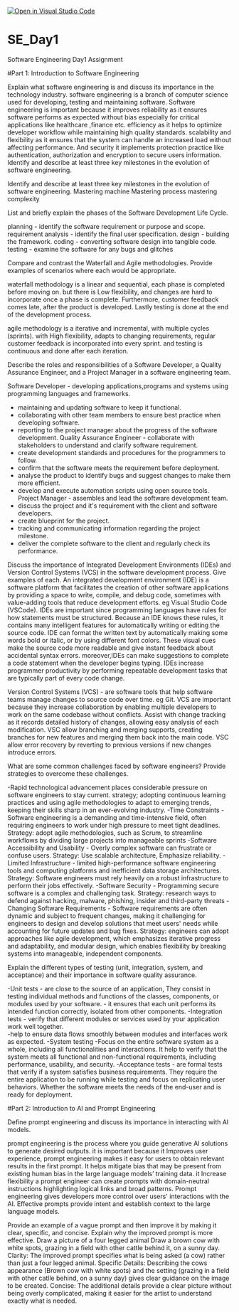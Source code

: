 [![Open in Visual Studio Code](https://classroom.github.com/assets/open-in-vscode-2e0aaae1b6195c2367325f4f02e2d04e9abb55f0b24a779b69b11b9e10269abc.svg)](https://classroom.github.com/online_ide?assignment_repo_id=18435472&assignment_repo_type=AssignmentRepo)
# SE_Day1
Software Engineering Day1 Assignment

#Part 1: Introduction to Software Engineering

Explain what software engineering is and discuss its importance in the technology industry.
software engineering is a branch of computer science used for developing, testing and maintaining software.
Software engineering is important because it improves reliability as it ensures software performs as expected without bias especially for critical applications like healthcare ,finance etc. efficiency as it helps to optimize developer workflow while maintaining high quality standards. scalability and flexibility as it ensures that the system can handle an increased load without affecting performance. And security it implements protection practice like authentication, authorization and encryption to secure users information. Identify and describe at least three key milestones in the evolution of software engineering.

Identify and describe at least three key milestones in the evolution of software engineering.
Mastering machine
Mastering process
mastering complexity

List and briefly explain the phases of the Software Development Life Cycle.

planning - identify the software requirement or purpose and scope.
requirement analysis - identify the final user specification. 
design - building the framework. 
coding - converting software design into tangible code.
testing - examine the software for any bugs and glitches


Compare and contrast the Waterfall and Agile methodologies. Provide examples of scenarios where each would be appropriate.

waterfall methodology is a linear and sequential, each phase is completed before moving on. but there is Low flexibility, and changes are hard to incorporate once a phase is complete. Furthermore, customer feedback comes late, after the product is developed. Lastly testing is done at the end of the development process.

agile methodology is a iterative and incremental, with multiple cycles (sprints). with High flexibility, adapts to changing requirements, regular customer feedback is incorporated into every sprint. and testing is continuous and done after each iteration.

Describe the roles and responsibilities of a Software Developer, a Quality Assurance Engineer, and a Project Manager in a software engineering team.

Software Developer - developing applications,programs and systems using programming languages and frameworks.
 - maintaining and updating software to keep it functional. 
- collaborating with other team members to ensure best practice when developing software.
 - reporting to the project manager about the progress of the software development.
Quality Assurance Engineer - collaborate with stakeholders to understand and clarify software requirement.
 - create development standards and procedures for the programmers to follow.
 - confirm that the software meets the requirement before deployment. 
- analyse the product to identify bugs and suggest changes to make them more efficient. 
- develop and execute automation scripts using open source tools.
Project Manager - assembles and lead the software development team.
 - discuss the project and it's requirement with the client and software developers.
 - create blueprint for the project.
 - tracking and communicating information regarding the project milestone.
 - deliver the complete software to the client and regularly check its performance.

Discuss the importance of Integrated Development Environments (IDEs) and Version Control Systems (VCS) in the software development process. Give examples of each.
An integrated development environment (IDE) is a software platform that facilitates the creation of other software applications by providing a space to write, compile, and debug code, sometimes with value-adding tools that reduce development efforts. eg Visual Studio Code (VSCode). IDEs are important since programming languages have rules for how statements must be structured. Because an IDE knows these rules, it contains many intelligent features for automatically writing or editing the source code. IDE can format the written text by automatically making some words bold or italic, or by using different font colors. These visual cues make the source code more readable and give instant feedback about accidental syntax errors. moreover,IDEs can make suggestions to complete a code statement when the developer begins typing. IDEs increase programmer productivity by performing repeatable development tasks that are typically part of every code change. 

Version Control Systems (VCS) - are software tools that help software teams manage changes to source code over time. eg Git. VCS are important because they increase collaboration by enabling multiple developers to work on the same codebase without conflicts. Assist with change tracking as it records detailed history of changes, allowing easy analysis of each modification. VSC allow branching and merging supports, creating branches for new features and merging them back into the main code. VSC allow error recovery by reverting to previous versions if new changes introduce errors.

What are some common challenges faced by software engineers? Provide strategies to overcome these challenges.

-Rapid technological advancement places considerable pressure on software engineers to stay current.
strategy; adopting continuous learning practices and using agile methodologies to adapt to emerging trends, keeping their skills sharp in an ever-evolving industry.
-Time Constraints - Software engineering is a demanding and time-intensive field, often requiring engineers to work under high pressure to meet tight deadlines.
 Strategy: adopt agile methodologies, such as Scrum, to streamline workflows by dividing large projects into manageable sprints 
-Software Accessibility and Usability - Overly complex software can frustrate or confuse users. 
Strategy: Use scalable architecture, Emphasize reliability.
-Limited Infrastructure - limited high-performance software engineering tools and computing platforms and inefficient data storage architectures. 
 Strategy: Software engineers must rely heavily on a robust infrastructure to perform their jobs effectively.
 -Software Security - Programming secure software is a complex and challenging task. 
 Strategy: research ways to defend against hacking, malware, phishing, insider and third-party threats
-Changing Software Requirements - Software requirements are often dynamic and subject to frequent changes, making it challenging for engineers to design and develop solutions that meet users' needs while accounting for future updates and bug fixes. 
Strategy: engineers can adopt approaches like agile development, which emphasizes iterative progress and adaptability, and modular design, which enables flexibility by breaking systems into manageable, independent components.



Explain the different types of testing (unit, integration, system, and acceptance) and their importance in software quality assurance.

-Unit tests - are close to the source of an application, They consist in testing individual methods and functions of the classes, components, or modules used by your software. - it ensures that each unit performs its intended function correctly, isolated from other components.
-Integration tests - verify that different modules or services used by your application work well together.   
-help to ensure data flows smoothly between modules and interfaces work as expected.
-System testing -Focus on the entire software system as a whole, including all functionalities and interactions. It help to verify that the system meets all functional and non-functional requirements, including performance, usability, and security.
-Acceptance tests - are formal tests that verify if a system satisfies business requirements. They require the entire application to be running while testing and focus on replicating user behaviors. Whether the software meets the needs of the end-user and is ready for deployment.


#Part 2: Introduction to AI and Prompt Engineering


Define prompt engineering and discuss its importance in interacting with AI models.

prompt engineering  is the process where you guide generative AI solutions to generate desired outputs. it is important because it Improves user experience, prompt engineering makes it easy for users to obtain relevant results in the first prompt. It helps mitigate bias that may be present from existing human bias in the large language models’ training data. it Increase flexibility a prompt engineer can create prompts with domain-neutral instructions highlighting logical links and broad patterns. Prompt engineering gives developers more control over users' interactions with the AI. Effective prompts provide intent and establish context to the large language models. 

Provide an example of a vague prompt and then improve it by making it clear, specific, and concise. Explain why the improved prompt is more effective.
Draw a picture of a four legged animal
Draw a  brown cow with white spots, grazing in a field with other cattle behind it, on a sunny day.
Clarity: The improved prompt specifies what is being asked (a cow) rather than just a four legged animal.
Specific Details: Describing the cows appearance (Brown cow with white spots) and the setting (grazing in a field with other catlle behind, on a sunny day) gives clear guidance on the image to be created.
Concise: The additional details provide a clear picture without being overly complicated, making it easier for the artist to understand exactly what is needed.

